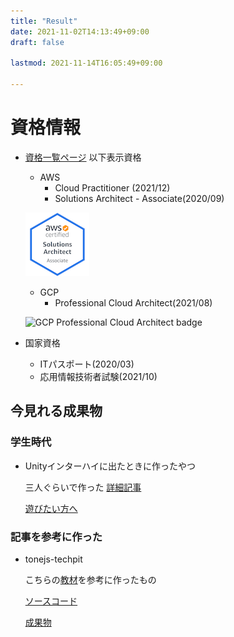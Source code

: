 ```yaml
---
title: "Result"
date: 2021-11-02T14:13:49+09:00
draft: false

lastmod: 2021-11-14T16:05:49+09:00

---
```

# 資格情報
* [資格一覧ページ](https://scq.io/cUNtmka) 以下表示資格
    * AWS
        * Cloud Practitioner (2021/12)
        * Solutions Architect - Associate(2020/09)

    ![solution architect bagde](/img/aws-certified-solutions-architect-associate.png)

    * GCP
        *  Professional Cloud Architect(2021/08)
    
    ![GCP Professional Cloud Architect badge](https://api.accredible.com/v1/frontend/credential_website_embed_image/badge/37001867)


* 国家資格
    * ITパスポート(2020/03)
    * 応用情報技術者試験(2021/10)
## 今見れる成果物

### 学生時代
* Unityインターハイに出たときに作ったやつ

    三人ぐらいで作った
    [詳細記事](https://kawakawa.hatenablog.com/entry/2016/10/16/Unity%E3%82%A4%E3%83%B3%E3%82%BF%E3%83%BC%E3%83%8F%E3%82%A42016%E4%BA%88%E9%81%B8%E5%8F%82%E5%8A%A0%E8%A8%98)

    [遊びたい方へ](https://drive.google.com/open?id=0B-BqTsJYQqN5MWxDM3A0aGo4Vkk)

### 記事を参考に作った
* tonejs-techpit

    こちらの[教材](https://www.techpit.jp/courses/60)を参考に作ったもの

    [ソースコード](https://github.com/nakashimamasaya/tonejs-techpit)

    [成果物](https://nakashimamasaya.github.io/tonejs-techpit/)


